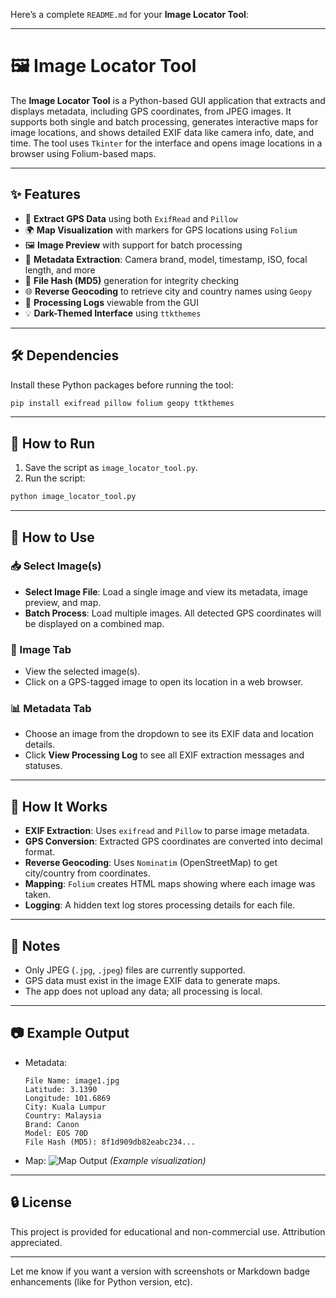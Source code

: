 Here’s a complete `README.md` for your **Image Locator Tool**:

---

# 🖼️ Image Locator Tool

The **Image Locator Tool** is a Python-based GUI application that extracts and displays metadata, including GPS coordinates, from JPEG images. It supports both single and batch processing, generates interactive maps for image locations, and shows detailed EXIF data like camera info, date, and time. The tool uses `Tkinter` for the interface and opens image locations in a browser using Folium-based maps.

---

## ✨ Features

* 📍 **Extract GPS Data** using both `ExifRead` and `Pillow`
* 🌍 **Map Visualization** with markers for GPS locations using `Folium`
* 🖼️ **Image Preview** with support for batch processing
* 🧾 **Metadata Extraction**: Camera brand, model, timestamp, ISO, focal length, and more
* 🔐 **File Hash (MD5)** generation for integrity checking
* 🌐 **Reverse Geocoding** to retrieve city and country names using `Geopy`
* 📑 **Processing Logs** viewable from the GUI
* 💡 **Dark-Themed Interface** using `ttkthemes`

---

## 🛠️ Dependencies

Install these Python packages before running the tool:

```bash
pip install exifread pillow folium geopy ttkthemes
```

---

## 🚀 How to Run

1. Save the script as `image_locator_tool.py`.
2. Run the script:

```bash
python image_locator_tool.py
```

---

## 📂 How to Use

### 📥 Select Image(s)

* **Select Image File**: Load a single image and view its metadata, image preview, and map.
* **Batch Process**: Load multiple images. All detected GPS coordinates will be displayed on a combined map.

### 📸 Image Tab

* View the selected image(s).
* Click on a GPS-tagged image to open its location in a web browser.

### 📊 Metadata Tab

* Choose an image from the dropdown to see its EXIF data and location details.
* Click **View Processing Log** to see all EXIF extraction messages and statuses.

---

## 🧠 How It Works

* **EXIF Extraction**: Uses `exifread` and `Pillow` to parse image metadata.
* **GPS Conversion**: Extracted GPS coordinates are converted into decimal format.
* **Reverse Geocoding**: Uses `Nominatim` (OpenStreetMap) to get city/country from coordinates.
* **Mapping**: `Folium` creates HTML maps showing where each image was taken.
* **Logging**: A hidden text log stores processing details for each file.

---

## 📌 Notes

* Only JPEG (`.jpg`, `.jpeg`) files are currently supported.
* GPS data must exist in the image EXIF data to generate maps.
* The app does not upload any data; all processing is local.

---

## 📷 Example Output

* Metadata:

  ```
  File Name: image1.jpg
  Latitude: 3.1390
  Longitude: 101.6869
  City: Kuala Lumpur
  Country: Malaysia
  Brand: Canon
  Model: EOS 70D
  File Hash (MD5): 8f1d909db82eabc234...
  ```

* Map:
  ![Map Output](https://user-images.githubusercontent.com/placeholder/map.png) *(Example visualization)*

---

## 🔒 License

This project is provided for educational and non-commercial use. Attribution appreciated.

---

Let me know if you want a version with screenshots or Markdown badge enhancements (like for Python version, etc).
